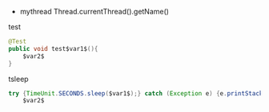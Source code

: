 - mythread Thread.currentThread().getName()
  
test
```java
@Test
public void test$var1$(){
    $var2$
}
```

tsleep
```java
try {TimeUnit.SECONDS.sleep($var1$);} catch (Exception e) {e.printStackTrace();}
    $var2$
```